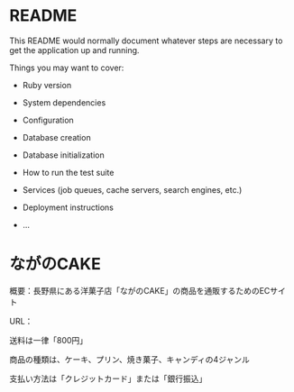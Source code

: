 # README

This README would normally document whatever steps are necessary to get the
application up and running.

Things you may want to cover:

* Ruby version

* System dependencies

* Configuration

* Database creation

* Database initialization

* How to run the test suite

* Services (job queues, cache servers, search engines, etc.)

* Deployment instructions

* ...

# ながのCAKE

概要：長野県にある洋菓子店「ながのCAKE」の商品を通販するためのECサイト

URL：

送料は一律「800円」

商品の種類は、ケーキ、プリン、焼き菓子、キャンディの4ジャンル

支払い方法は「クレジットカード」または「銀行振込」
